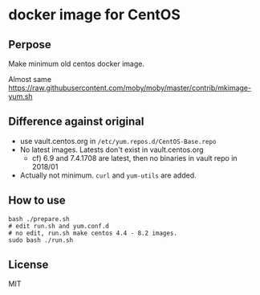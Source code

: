 docker image for CentOS
====

## Perpose

Make minimum old centos docker image.

Almost same https://raw.githubusercontent.com/moby/moby/master/contrib/mkimage-yum.sh

## Difference against original

- use vault.centos.org in `/etc/yum.repos.d/CentOS-Base.repo`
- No latest images. Latests don't exist in vault.centos.org
	- cf) 6.9 and 7.4.1708 are latest, then no binaries in vault repo in 2018/01
- Actually not minimum. `curl` and `yum-utils` are added.

## How to use

```
bash ./prepare.sh
# edit run.sh and yum.conf.d
# no edit, run.sh make centos 4.4 - 8.2 images.
sudo bash ./run.sh
```

## License

MIT
